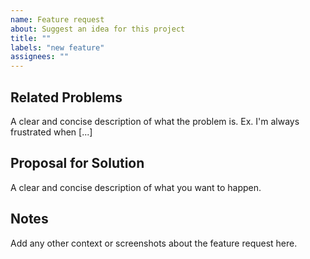```yaml
---
name: Feature request
about: Suggest an idea for this project
title: ""
labels: "new feature"
assignees: ""
---
```


## Related Problems

A clear and concise description of what the problem is. Ex. I'm always frustrated when [...]

## Proposal for Solution

A clear and concise description of what you want to happen.

## Notes

Add any other context or screenshots about the feature request here.
